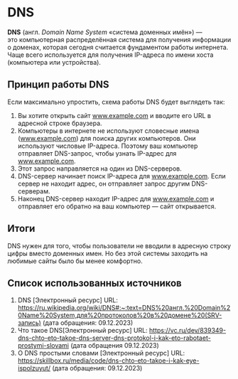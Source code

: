 # DNS

**DNS** (англ. *Domain Name System* «система доменных имён») —  
это компьютерная распределённая система для получения информации о доменах,
которая сегодня считается фундаментом работы интернета.
Чаще всего используется для получения IP-адреса по имени хоста (компьютера или устройства).

## Принцип работы DNS

Если максимально упростить, схема работы DNS будет выглядеть так:

1. Вы хотите открыть сайт www.example.com и вводите его URL в адресной строке браузера.
2. Компьютеры в интернете не используют словесные имена (www.example.com) для поиска других компьютеров.
Они используют числовые IP-адреса.
Поэтому ваш компьютер отправляет DNS-запрос,
чтобы узнать IP-адрес для www.example.com.
3. Этот запрос направляется на один из DNS-серверов.
4. DNS-сервер начинает поиск IP-адреса для www.example.com.
Если сервер не находит адрес, он отправляет запрос другим DNS-серверам.
5. Наконец DNS-сервер находит IP-адрес для www.example.com и отправляет его обратно на ваш компьютер — сайт открывается.

## Итоги

DNS нужен для того,
чтобы пользователи не вводили в адресную строку цифры вместо доменных имен.
Но без этой системы заходить на любимые сайты было бы менее комфортно.

## Список использованных источников

1. DNS [Электронный ресурс] URL: https://ru.wikipedia.org/wiki/DNS#:~:text=DNS%20англ.%20Domain%20Name%20System,для%20протоколов%20в%20домене%20(SRV-запись) (дата обращения: 09.12.2023)
2. Что такое DNS[Электронный ресурс] URL: https://vc.ru/dev/839349-dns-chto-eto-takoe-dns-server-dns-protokol-i-kak-eto-rabotaet-prostymi-slovami (дата обращения 09.12.2023)
3. О DNS простыми словами [Электронный ресурс] URL: https://skillbox.ru/media/code/dns-chto-eto-takoe-i-kak-eye-ispolzuyut/ (дата обращения: 09.12.2023)